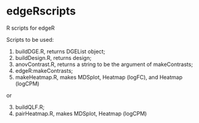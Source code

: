 # edgeRscripts
R scripts for edgeR

Scripts to be used:
1. buildDGE.R, returns DGEList object;
2. buildDesign.R, returns design;
3. anovContrast.R, returns a string to be the argument of makeContrasts;
4. edgeR:makeContrasts;
5. makeHeatmap.R, makes MDSplot, Heatmap (logFC), and Heatmap (logCPM)

or

3. buildQLF.R;
4. pairHeatmap.R, makes MDSplot, Heatmap (logCPM)

